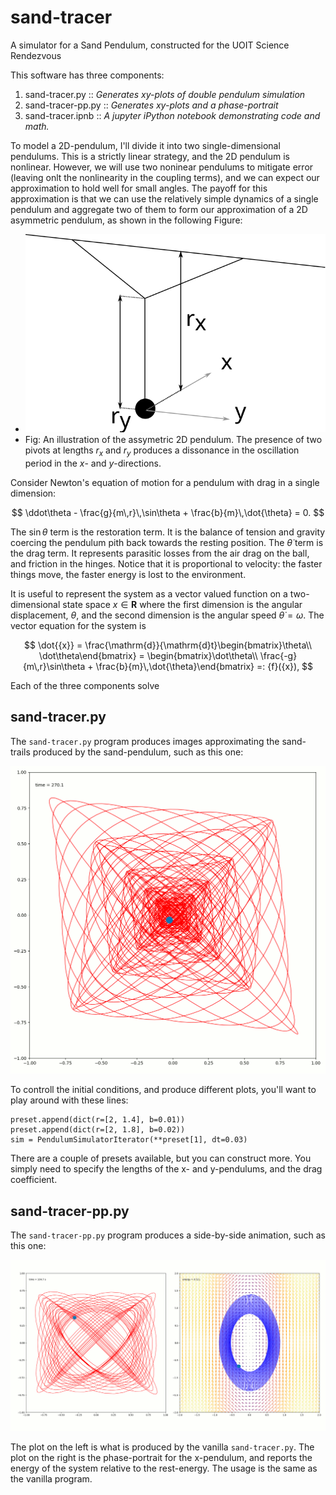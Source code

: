 # sand-tracer
A simulator for a Sand Pendulum, constructed for the UOIT Science Rendezvous

This software has three components:
 1. sand-tracer.py :: *Generates xy-plots of double pendulum simulation*
 2. sand-tracer-pp.py :: *Generates xy-plots and a phase-portrait*
 3. sand-tracer.ipnb :: *A jupyter iPython notebook demonstrating code and math.*

To model a 2D-pendulum, I'll divide it into two single-dimensional pendulums. This is a strictly linear strategy, and the 2D pendulum is nonlinear. However, we will use two noninear pendulums to mitigate error (leaving onlt the nonlinearity in the coupling terms), and we can expect our approximation to hold well for small angles. The payoff for this approximation is that we can use the relatively simple dynamics of a single pendulum and aggregate two of them to form our approximation of a 2D asymmetric pendulum, as shown in the following Figure:

 * ![](sand-pendulum-fig.svg)
 * Fig: An illustration of the assymetric 2D pendulum. The presence of two pivots at lengths $r_x$ and $r_y$ produces a dissonance in the oscillation period in the $x$- and $y$-directions.

Consider Newton's equation of motion for a pendulum with drag in a single dimension:

$$
 \ddot\theta - \frac{g}{m\,r}\,\sin\theta + \frac{b}{m}\,\dot{\theta} = 0.
$$

The $\sin\theta$ term is the restoration term. It is the balance of tension and gravity coercing the pendulum pith back towards the resting position. The $\dot{\theta}$ term is the drag term. It represents parasitic losses from the air drag on the ball, and friction in the hinges. Notice that it is proportional to velocity: the faster things move, the faster energy is lost to the environment.

It is useful to represent the system as a vector valued function on a two-dimensional state space ${x}\in\mathbf{R}$ where the first dimension is the angular displacement, $\theta$, and the second dimension is the angular speed $\dot{\theta} = \omega$. The vector equation for the system is

$$
  \dot{{x}} = \frac{\mathrm{d}}{\mathrm{d}t}\begin{bmatrix}\theta\\ \dot\theta\end{bmatrix} = \begin{bmatrix}\dot\theta\\ \frac{-g}{m\,r}\sin\theta + \frac{b}{m}\,\dot{\theta}\end{bmatrix} =: {f}({x}),
$$

Each of the three components solve  



## sand-tracer.py


The `sand-tracer.py` program produces images approximating the sand-trails produced by the sand-pendulum, such as this one:

![](xy.png)

To controll the initial conditions, and produce different plots, you'll want to play around with these lines:

```{Python id:"j2jwzkgc"}
preset.append(dict(r=[2, 1.4], b=0.01))
preset.append(dict(r=[2, 1.8], b=0.02))
sim = PendulumSimulatorIterator(**preset[1], dt=0.03)
```

There are a couple of presets available, but you can construct more. You simply need to specify the lengths of the x- and y-pendulums, and the drag coefficient.



## sand-tracer-pp.py


The `sand-tracer-pp.py` program produces a side-by-side animation, such as this one:

![](xy-pp.png)

The plot on the left is what is produced by the vanilla `sand-tracer.py`. The plot on the right is the phase-portrait for the x-pendulum, and reports the energy of the system relative to the rest-energy. The usage is the same as the vanilla program.
